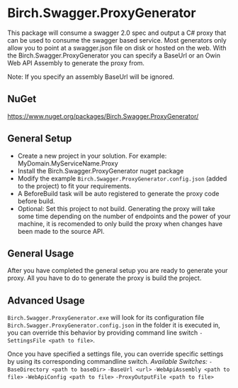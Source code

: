 Birch.Swagger.ProxyGenerator
===================================
This package will consume a swagger 2.0 spec and output a C# proxy that can be used to consume the swagger based service.
Most generators only allow you to point at a swagger.json file on disk or hosted on the web.  With the Birch.Swagger.ProxyGenerator you can specify a BaseUrl or an Owin Web API Assembly to generate the proxy from.

Note: If you specify an assembly BaseUrl will be ignored.


NuGet
-----------------------------------
https://www.nuget.org/packages/Birch.Swagger.ProxyGenerator/


General Setup
-----------------------------------
* Create a new project in your solution. For example: MyDomain.MyServiceName.Proxy
* Install the Birch.Swagger.ProxyGenerator nuget package
* Modify the example `Birch.Swagger.ProxyGenerator.config.json` (added to the project) to fit your requirements.
* A BeforeBuild task will be auto registered to generate the proxy code before build.
* Optional: Set this project to not build.  Generating the proxy will take some time depending on the number of endpoints and the power of your machine, it is recomended to only build the proxy when changes have been made to the source API.


General Usage
-----------------------------------
After you have completed the general setup you are ready to generate your proxy.
All you have to do to generate the proxy is build the project.


Advanced Usage
-----------------------------------
`Birch.Swagger.ProxyGenerator.exe` will look for its configuration file `Birch.Swagger.ProxyGenerator.config.json` in the folder it is executed in, you can override this behavior by providing command line switch `-SettingsFile <path to file>`.

Once you have specified a settings file, you can override specific settings by using its corresponding commandline switch.
*Available Switches:*
`-BaseDirectory <path to baseDir>`
`-BaseUrl <url>`
`-WebApiAssembly <path to file>`
`-WebApiConfig <path to file>`
`-ProxyOutputFile <path to file>`